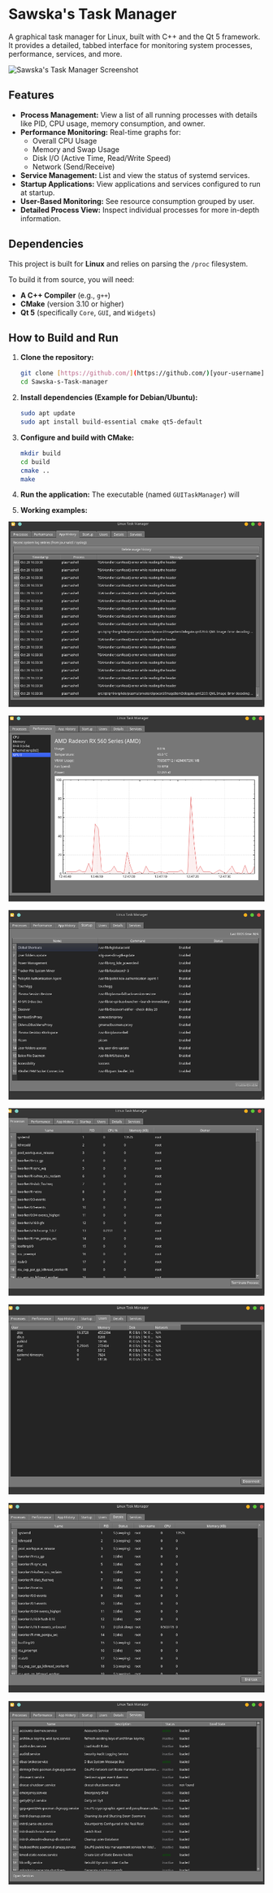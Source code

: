 # Sawska's Task Manager

A graphical task manager for Linux, built with C++ and the Qt 5 framework. It provides a detailed, tabbed interface for monitoring system processes, performance, services, and more.

![Sawska's Task Manager Screenshot](screenshots/main_window.png)

## Features

* **Process Management:** View a list of all running processes with details like PID, CPU usage, memory consumption, and owner.
* **Performance Monitoring:** Real-time graphs for:
    * Overall CPU Usage
    * Memory and Swap Usage
    * Disk I/O (Active Time, Read/Write Speed)
    * Network (Send/Receive)
* **Service Management:** List and view the status of systemd services.
* **Startup Applications:** View applications and services configured to run at startup.
* **User-Based Monitoring:** See resource consumption grouped by user.
* **Detailed Process View:** Inspect individual processes for more in-depth information.

## Dependencies

This project is built for **Linux** and relies on parsing the `/proc` filesystem.

To build it from source, you will need:
* **A C++ Compiler** (e.g., `g++`)
* **CMake** (version 3.10 or higher)
* **Qt 5** (specifically `Core`, `GUI`, and `Widgets`)

## How to Build and Run

1.  **Clone the repository:**
    ```bash
    git clone [https://github.com/](https://github.com/)[your-username]/Sawska-s-Task-manager.git
    cd Sawska-s-Task-manager
    ```

2.  **Install dependencies (Example for Debian/Ubuntu):**
    ```bash
    sudo apt update
    sudo apt install build-essential cmake qt5-default
    ```

3.  **Configure and build with CMake:**
    ```bash
    mkdir build
    cd build
    cmake ..
    make
    ```

4.  **Run the application:**
    The executable (named `GUITaskManager`) will


5. **Working examples:**

![alt text](image-2.png)

![alt text](image-1.png)

![alt text](image-4.png)

![alt text](image.png)

![alt text](image-3.png)

![alt text](image-5.png)

![alt text](image-6.png)